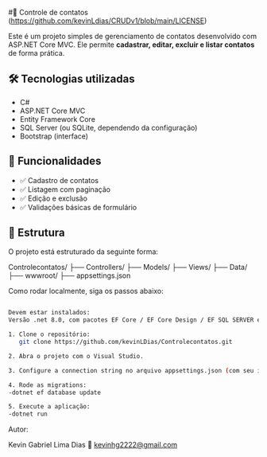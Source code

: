 #📇 Controle de contatos
(https://github.com/kevinLdias/CRUDv1/blob/main/LICENSE)

Este é um projeto simples de gerenciamento de contatos desenvolvido com ASP.NET Core MVC. Ele permite **cadastrar, editar, excluir e listar contatos** de forma prática.

## 🛠 Tecnologias utilizadas

- C#
- ASP.NET Core MVC
- Entity Framework Core
- SQL Server (ou SQLite, dependendo da configuração)
- Bootstrap (interface)

## 📸 Funcionalidades

- ✅ Cadastro de contatos
- ✅ Listagem com paginação
- ✅ Edição e exclusão
- ✅ Validações básicas de formulário

## 📂 Estrutura

O projeto está estruturado da seguinte forma:

Controlecontatos/
├── Controllers/
├── Models/
├── Views/
├── Data/
├── wwwroot/
├── appsettings.json

Como rodar localmente, siga os passos abaixo:
``` bash

Devem estar instalados:
Versão .net 8.0, com pacotes EF Core / EF Core Design / EF SQL SERVER e EF Core Tools - todos na versão 8.0.16 

1. Clone o repositório:
   git clone https://github.com/kevinLDias/Controlecontatos.git

2. Abra o projeto com o Visual Studio.

3. Configure a connection string no arquivo appsettings.json (com seu id de usuário do seu SQL e sua senha).

4. Rode as migrations:
-dotnet ef database update

5. Execute a aplicação:
-dotnet run
```

Autor:

Kevin Gabriel Lima Dias
📧 kevinhg2222@gmail.com


